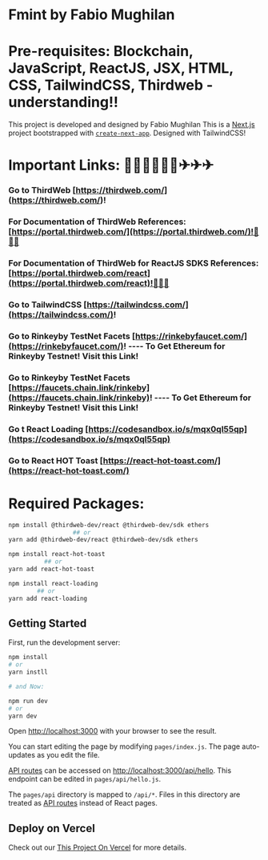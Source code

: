 # Fmint by Fabio Mughilan
# Pre-requisites: Blockchain, JavaScript, ReactJS, JSX, HTML, CSS, TailwindCSS, Thirdweb - understanding!!
This project is developed and designed by Fabio Mughilan
This is a [Next.js](https://nextjs.org/) project bootstrapped with [`create-next-app`](https://github.com/vercel/next.js/tree/canary/packages/create-next-app). Designed with TailwindCSS!
# Important Links: 📣📢📣📢📣📢✈✈✈
### Go to ThirdWeb [https://thirdweb.com/] (https://thirdweb.com/)!
### For Documentation of ThirdWeb References: [https://portal.thirdweb.com/](https://portal.thirdweb.com/)!🚨🚨🚨
### For Documentation of ThirdWeb for ReactJS SDKS References: [https://portal.thirdweb.com/react](https://portal.thirdweb.com/react)!🚨🚨🚨
### Go to TailwindCSS [https://tailwindcss.com/](https://tailwindcss.com/)!
### Go to Rinkeyby TestNet Facets [https://rinkebyfaucet.com/](https://rinkebyfaucet.com/)! ---- To Get Ethereum for Rinkeyby Testnet! Visit this Link!
### Go to Rinkeyby TestNet Facets [https://faucets.chain.link/rinkeby](https://faucets.chain.link/rinkeby)!   ---- To Get Ethereum for Rinkeyby Testnet! Visit this Link!
### Go t React Loading [https://codesandbox.io/s/mqx0ql55qp](https://codesandbox.io/s/mqx0ql55qp)
### Go to React HOT Toast [https://react-hot-toast.com/](https://react-hot-toast.com/)

# Required Packages:
```bash
npm install @thirdweb-dev/react @thirdweb-dev/sdk ethers
                  ## or
yarn add @thirdweb-dev/react @thirdweb-dev/sdk ethers

npm install react-hot-toast
          ## or
yarn add react-hot-toast

npm install react-loading
        ## or
yarn add react-loading
```

## Getting Started

First, run the development server:

```bash
npm install
# or
yarn instll

# and Now:

npm run dev
# or
yarn dev
```
Open [http://localhost:3000](http://localhost:3000) with your browser to see the result.

You can start editing the page by modifying `pages/index.js`. The page auto-updates as you edit the file.

[API routes](https://nextjs.org/docs/api-routes/introduction) can be accessed on [http://localhost:3000/api/hello](http://localhost:3000/api/hello). This endpoint can be edited in `pages/api/hello.js`.

The `pages/api` directory is mapped to `/api/*`. Files in this directory are treated as [API routes](https://nextjs.org/docs/api-routes/introduction) instead of React pages.

## Deploy on Vercel
Check out our [This Project On Vercel](https://ethicon-nfts-jsstack.vercel.app) for more details.
